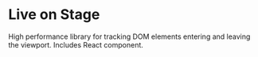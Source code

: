 # Live on Stage
High performance library for tracking DOM elements entering and leaving the viewport. Includes React component.


